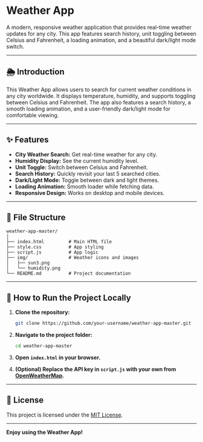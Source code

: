 # Weather App

A modern, responsive weather application that provides real-time weather updates for any city. This app features search history, unit toggling between Celsius and Fahrenheit, a loading animation, and a beautiful dark/light mode switch.

---

## 🌦️ Introduction

This Weather App allows users to search for current weather conditions in any city worldwide. It displays temperature, humidity, and supports toggling between Celsius and Fahrenheit. The app also features a search history, a smooth loading animation, and a user-friendly dark/light mode for comfortable viewing.

---

## ✨ Features

- **City Weather Search:** Get real-time weather for any city.
- **Humidity Display:** See the current humidity level.
- **Unit Toggle:** Switch between Celsius and Fahrenheit.
- **Search History:** Quickly revisit your last 5 searched cities.
- **Dark/Light Mode:** Toggle between dark and light themes.
- **Loading Animation:** Smooth loader while fetching data.
- **Responsive Design:** Works on desktop and mobile devices.

---

## 📁 File Structure

```
weather-app-master/
│
├── index.html         # Main HTML file
├── style.css          # App styling
├── script.js          # App logic
├── img/               # Weather icons and images
│   ├── sun3.png
│   └── humidity.png
└── README.md          # Project documentation
```

---

## 🚀 How to Run the Project Locally

1. **Clone the repository:**
   ```sh
   git clone https://github.com/your-username/weather-app-master.git
   ```

2. **Navigate to the project folder:**
   ```sh
   cd weather-app-master
   ```

3. **Open `index.html` in your browser.**

4. **(Optional) Replace the API key in `script.js` with your own from [OpenWeatherMap](https://openweathermap.org/).**

---

## 📝 License

This project is licensed under the [MIT License](LICENSE).

---

**Enjoy using the Weather App!**
